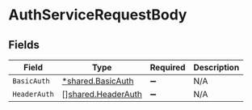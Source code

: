 # AuthServiceRequestBody


## Fields

| Field                                                           | Type                                                            | Required                                                        | Description                                                     |
| --------------------------------------------------------------- | --------------------------------------------------------------- | --------------------------------------------------------------- | --------------------------------------------------------------- |
| `BasicAuth`                                                     | [*shared.BasicAuth](../../../pkg/models/shared/basicauth.md)    | :heavy_minus_sign:                                              | N/A                                                             |
| `HeaderAuth`                                                    | [][shared.HeaderAuth](../../../pkg/models/shared/headerauth.md) | :heavy_minus_sign:                                              | N/A                                                             |